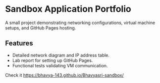 # Sandbox Application Portfolio

A small project demonstrating networking configurations, virtual machine setups, and GitHub Pages hosting.

## Features
- Detailed network diagram and IP address table.
- Lab report for setting up GitHub Pages.
- Functional tests validating VM communication.

Check it https://bhavya-143.github.io/Bhavyasri-sandbox/


